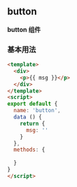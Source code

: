 ## button
**button 组件**
### 基本用法

```html
<template>
  <div>
    <p>{{ msg }}</p>
  </div>
</template>
<script>
export default {
  name: 'button',
  data () {
    return {
      msg: ''
    }
  },
  methods: {
    
  }
}
</script>
```

